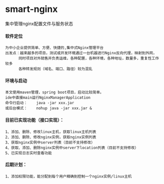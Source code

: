 # smart-nginx
集中管理nginx配置文件与服务状态



#### 软件定位
    为中小企业提供简单、方便、快捷的,集中式Nginx管理平台
    出发点：越来越多的项目，测试或开发环境通过一台机器进行Nginx反向代理，映射到外网，
          同时项目对外销售并负责运维，各种配置，各种环境，各种地址，数量多，重复性工作较多
          各种转发规则（域名、端口、路径）较为混乱


#### 环境与启动
    本文使用maven管理，spring boot项目，启动比较简单。
    ide中直接main运行NginxManagerApplication
    命令行启动：    java -jar xxx.jar
    或后台模式：    nohup java -jar xxx.jar &


#### 目前已实现功能（接口实现）：
    1、添加、删除、修改linux主机，获取linux主机列表
    2、添加、删除、修改nginx实例，获取nginx实例列表
    3、获取nginx实例中server列表（目前不支持修改）
    4、获取、添加、删除nginx实例中server下location列表（目前不支持修改）
    5、已实现日志实时查看功能

#### 后期计划：
    1、添加权限功能，能分配到每个用户精确到控制一个nginx实例/linux主机
    
